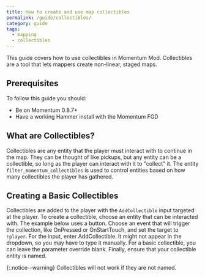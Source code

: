 ```yaml
---
title: How to create and use map collectibles
permalink: /guide/collectibles/
category: guide
tags:
  - mapping
  - collectibles
---
```


This guide covers how to use collectibles in Momentum Mod. Collectibles are a tool that lets mappers create non-linear, staged maps.

## Prerequisites
To follow this guide you should:
- Be on Momentum 0.8.7+
- Have a working Hammer install with the Momentum FGD

## What are Collectibles?
Collectibles are any entity that the player must interact with to continue in the map. They can be thought of like pickups, but any entity can be a collectible, so long as the player can interact with it to "collect" it. The entity `filter_momentum_collectibles` is used to control entities based on how many collectibles the player has gathered.

## Creating a Basic Collectibles
Collectibles are added to the player with the `AddCollectible` input targeted at the player. To create a collectible, choose an entity that can be interacted with. The example below uses a button. Choose an event that will trigger the collection, like OnPressed or OnStartTouch, and set the target to `!player`. For the input, enter AddCollectible. It might not appear in the dropdown, so you may have to type it manually. For a basic collectible, you can leave the parameter override blank. Finally, ensure that your collectible entity is named.

{:.notice--warning}
Collectibles will not work if they are not named.
